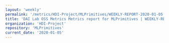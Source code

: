 ```yaml
---
layout: 'weekly'
permalink: '/metrics/HDI-Project/MLPrimitives/WEEKLY-REPORT-2020-01-05'
title: 'DAI Lab OSS Metrics Metrics report for MLPrimitives | WEEKLY-REPORT-2020-01-05'
organization: 'HDI-Project'
repository: 'MLPrimitives'
current_date: '2020-01-05'
---
```

